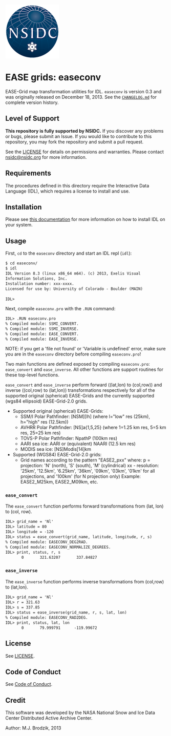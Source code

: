 ![NSIDC logo](/images/NSIDC_logo_2018_poster-1.png)

# EASE grids: easeconv

EASE-Grid map transformation utilities for IDL. `easeconv` is version 0.3 and
was originally released on December 18, 2013. See the
[`CHANGELOG.md`](./CHANGELOG.md) for complete version history.


## Level of Support

<b>This repository is fully supported by NSIDC.</b> If you discover any problems or
bugs, please submit an Issue. If you would like to contribute to this
repository, you may fork the repository and submit a pull request.

See the [LICENSE](LICENSE) for details on permissions and warranties. Please
contact nsidc@nsidc.org for more information.


## Requirements

The procedures defined in this directory require the Interactive Data Language
(IDL), which requires a license to install and use.


## Installation

Please see [this
documentation](https://www.l3harrisgeospatial.com/Support/Self-Help-Tools/Help-Articles/Help-Articles-Detail/ArtMID/10220/ArticleID/23920/Install-and-License-IDL-88)
for more information on how to install IDL on your system.


## Usage

First, `cd` to the `easeconv` directory and start an IDL repl (`idl`):

```
$ cd easeconv/
$ idl
IDL Version 8.3 (linux x86_64 m64). (c) 2013, Exelis Visual Information Solutions, Inc.
Installation number: xxx-xxxx.
Licensed for use by: University of Colorado - Boulder (MAIN)

IDL>
```

Next, compile `easeconv.pro` with the `.RUN` command:

```
IDL> .RUN easeconv.pro
% Compiled module: SSMI_CONVERT.
% Compiled module: SSMI_INVERSE.
% Compiled module: EASE_CONVERT.
% Compiled module: EASE_INVERSE.
```

NOTE: if you get a 'file not found' or 'Variable is undefined' error, make sure
you are in the `easeconv` directory before compiling `easeconv.pro`!

Two main functions are defined exposed by compiling `easeconv.pro`:
`ease_convert` and `ease_inverse`. All other functions are support routines for
these top-level functions.

`ease_convert` and `ease_inverse` perform forward ((lat,lon) to (col,row)) and
inverse ((col,row) to (lat,lon)) transformations respectively for all of the
supported original (spherical) EASE-Grids and the currently supported (wgs84
ellipsoid) EASE-Grid-2.0 grids.

* Supported original (spherical) EASE-Grids:
    * SSM/I Polar Pathfinder: [NSM][lh]
       (where l="low" res (25km), h="high" res (12.5km))
    * AVHRR Polar Pathfinder: [NS]a{1,5,25}
       (where 1=1.25 km res, 5=5 km res, 25=25 km res)
    * TOVS-P Polar Pathfinder: NpathP (100km res)
    * AARI sea ice: AARI or (equivalent) NAARI (12.5 km res)
    * MODIS sea ice: [NS]Modis[14]km
* Supported (WGS84) EASE-Grid-2.0 grids:
    * Grid names according to the pattern "EASE2_pxx"
      where:
        p = projection: 'N' (north), 'S' (south), 'M' (cylindrical)
        xx - resolution: '25km', '12.5km', '6.25km',
             '36km', '09km', '03km', '01km' for all projections,
             and '100km' (for N projection only)
      Example: EASE2_M25km, EASE2_M09km, etc.

### `ease_convert`

The `ease_convert` function performs forward transformations from (lat, lon) to
(col, row).

```
IDL> grid_name = 'Nl'
IDL> latitude = 80
IDL> longitude = -120
IDL> status = ease_convert(grid_name, latitude, longitude, r, s)
% Compiled module: EASECONV_DEG2RAD.
% Compiled module: EASECONV_NORMALIZE_DEGREES.
IDL> print, status, r, s
       0       321.63207       337.84827
```

### `ease_inverse`

The `ease_inverse` function performs inverse transformations from (col,row) to
(lat,lon).

```
IDL> grid_name = 'Nl'
IDL> r = 321.63
IDL> s = 337.85
IDL> status = ease_inverse(grid_name, r, s, lat, lon)
% Compiled module: EASECONV_RAD2DEG.
IDL> print, status, lat, lon
       0       79.999791      -119.99672
```


## License

See [LICENSE](LICENSE).


## Code of Conduct

See [Code of Conduct](CODE_OF_CONDUCT.md).


## Credit

This software was developed by the NASA National Snow and Ice Data Center
Distributed Active Archive Center.

Author: M.J. Brodzik,  2013
